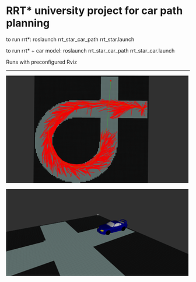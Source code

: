 <p><h1>RRT* university project for car path planning</h1></p>
<p> to run rrt*: roslaunch rrt_star_car_path rrt_star.launch</p>
<p> to run rrt* + car model: roslaunch rrt_star_car_path rrt_star_car.launch</p>
<p> Runs with preconfigured Rviz</p>
<hr>
<p><img src="images/rrtstar.png" width="500"></p>
<p><img src="images/car.png" width="500"></p>

